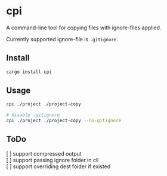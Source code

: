 # cpi
A command-line tool for copying files with ignore-files applied.

Currently supported ignore-file is `.gitignore`.

## Install
```sh
cargo install cpi
```

## Usage

```sh
cpi ./project ./project-copy

# disable .gitignore
cpi ./project ./project-copy --no-gitignore
```

## ToDo
[ ] support compressed output  
[ ] support passing ignore folder in cli  
[ ] support overriding dest folder if existed